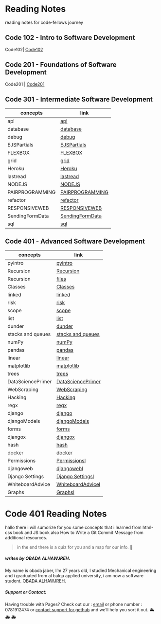 # Reading Notes
reading notes for code-fellows journey
## Code 102 - Intro to Software Development

Code102| [Code102](https://github.com/Obada-gh/Code102-reading-notes)

## Code 201 - Foundations of Software Development

Code201 | [Code201](https://github.com/Obada-gh/reading-notes-201)

## Code 301 - Intermediate Software Development

concepts | link
------------ | -------------
 api |[api](https://obada-gh.github.io/reading-notes/301/api)
 database| [database](https://obada-gh.github.io/reading-notes/301/database)
 debug |[debug](https://obada-gh.github.io/reading-notes/301/debug)
 EJSPartials| [EJSPartials](https://obada-gh.github.io/reading-notes/301/EJSPartials)
 FLEXBOX| [FLEXBOX](https://obada-gh.github.io/reading-notes/301/FLEXBOX)
 grid| [grid](https://obada-gh.github.io/reading-notes/301/grid)
 Heroku| [Heroku](https://obada-gh.github.io/reading-notes/301/Heroku)
 lastread| [lastread](https://obada-gh.github.io/reading-notes/301/lastread)
 NODEJS| [NODEJS](https://obada-gh.github.io/reading-notes/301/NODEJS)
 PAIRPROGRAMMING| [PAIRPROGRAMMING](https://obada-gh.github.io/reading-notes/301/PAIRPROGRAMMING)
 refactor| [refactor](https://obada-gh.github.io/reading-notes/301/refactor)
 RESPONSIVEWEB| [RESPONSIVEWEB](https://obada-gh.github.io/reading-notes/301/RESPONSIVEWEB)
 SendingFormData| [SendingFormData](https://obada-gh.github.io/reading-notes/301/SendingFormData)
 sql| [sql](https://obada-gh.github.io/reading-notes/301/sql)

 

## Code 401 - Advanced Software Development

concepts | link
------------ | -------------
pyintro |[pyintro](https://obada-gh.github.io/reading-notes/401/pyintro)
Recursion |[Recursion](https://obada-gh.github.io/reading-notes/401/Recursion)
Recursion |[files](https://obada-gh.github.io/reading-notes/401/files/)
Classes |[Classes](https://obada-gh.github.io/reading-notes/401/Classes)
linked |[linked](https://obada-gh.github.io/reading-notes/401/linked)
risk |[risk](https://obada-gh.github.io/reading-notes/401/risk)
scope |[scope](https://obada-gh.github.io/reading-notes/401/scope)
list |[list](https://obada-gh.github.io/reading-notes/401/list)
dunder |[dunder](https://obada-gh.github.io/reading-notes/401/dunder)
stacks and queues |[stacks and queues](https://obada-gh.github.io/reading-notes/401/stack)
numPy |[numPy](https://obada-gh.github.io/reading-notes/401/numpy)
pandas |[pandas](https://obada-gh.github.io/reading-notes/401/pandas)
linear |[linear](https://obada-gh.github.io/reading-notes/401/linear)
matplotlib |[matplotlib](https://obada-gh.github.io/reading-notes/401/matplotlib)
trees |[trees](https://obada-gh.github.io/reading-notes/401/trees)
DataSciencePrimer |[DataSciencePrimer](https://obada-gh.github.io/reading-notes/401/DataSciencePrimer)
WebScraping |[WebScraping](https://obada-gh.github.io/reading-notes/401/WebScraping)
Hacking |[Hacking](https://obada-gh.github.io/reading-notes/401/Hacking)
regx |[regx](https://obada-gh.github.io/reading-notes/401/regx)
django |[django](https://obada-gh.github.io/reading-notes/401/django)
djangoModels |[djangoModels](https://obada-gh.github.io/reading-notes/401/djangoModels)
forms |[forms](https://obada-gh.github.io/reading-notes/401/forms)
djangox |[djangox](https://obada-gh.github.io/reading-notes/401/djangox)
hash |[hash](https://obada-gh.github.io/reading-notes/401/hash)
docker |[docker](https://obada-gh.github.io/reading-notes/401/docker)
Permissions |[Permissionsl](https://obada-gh.github.io/reading-notes/401/Permissions)
djangoweb |[djangowebl](https://obada-gh.github.io/reading-notes/401/djangoweb)
Django Settings |[Django Settingsl](https://obada-gh.github.io/reading-notes/401/DjangoSettings)
WhiteboardAdvice |[WhiteboardAdvicel](https://obada-gh.github.io/reading-notes/401/WhiteboardAdvice)
Graphs |[Graphsl](https://obada-gh.github.io/reading-notes/401/Graphs)
   

   






# Code 401 Reading Notes
hallo there i will sumorize for you some concepts that i learned from html-css book and JS book also How to Write a Git Commit Message from additional resources.
>in the end there is a quiz for you and a map for our info. &#128175;








##### *writen by OBADA ALHAWJREH.*

My name is obada jaber, I’m 27 years old, I studied Mechanical engineering and i graduated from al balqa applied university, i am now a software student. [OBADA ALHAWJREH](https://github.com/Obada-gh). 

##### *Support or Contact:*

Having trouble with Pages? Check out our : [email](obada7jaber7@gmail.com) or phone number : 0781912474 or [contact support for gethub](https://support.github.com/contact) and we’ll help you sort it out. &#x1F691; &#x1F691; &#x1F691;
